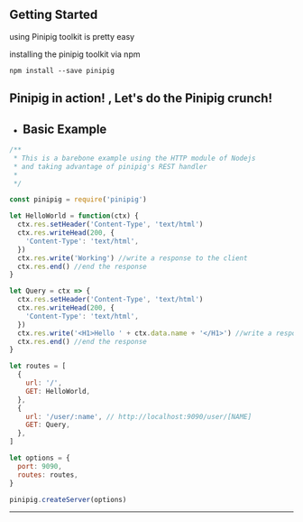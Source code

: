 ## Getting Started

using Pinipig toolkit is pretty easy

installing the pinipig toolkit via npm

`npm install --save pinipig`

## Pinipig in action! , Let's do the Pinipig crunch!

- ## Basic Example

```javascript
/**
 * This is a barebone example using the HTTP module of Nodejs
 * and taking advantage of pinipig's REST handler
 *
 */

const pinipig = require('pinipig')

let HelloWorld = function(ctx) {
  ctx.res.setHeader('Content-Type', 'text/html')
  ctx.res.writeHead(200, {
    'Content-Type': 'text/html',
  })
  ctx.res.write('Working') //write a response to the client
  ctx.res.end() //end the response
}

let Query = ctx => {
  ctx.res.setHeader('Content-Type', 'text/html')
  ctx.res.writeHead(200, {
    'Content-Type': 'text/html',
  })
  ctx.res.write('<H1>Hello ' + ctx.data.name + '</H1>') //write a response to the client
  ctx.res.end() //end the response
}

let routes = [
  {
    url: '/',
    GET: HelloWorld,
  },
  {
    url: '/user/:name', // http://localhost:9090/user/[NAME]
    GET: Query,
  },
]

let options = {
  port: 9090,
  routes: routes,
}

pinipig.createServer(options)
```

---
